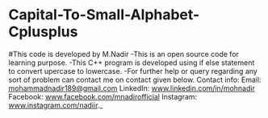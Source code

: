 # Capital-To-Small-Alphabet-Cplusplus
#This code is developed by M.Nadir -This is an open source code for learning purpose. -This C++ program is developed using if else statement to convert upercase to lowercase. -For further help or query regarding any sort of problem can contact me on contact given below. Contact info: Email: mohammadnadir189@gmail.com LinkedIn: www.linkedin.com/in/mohnadir Facebook: www.facebook.com/mnadirofficial Instagram: www.instagram.com/nadiir._
